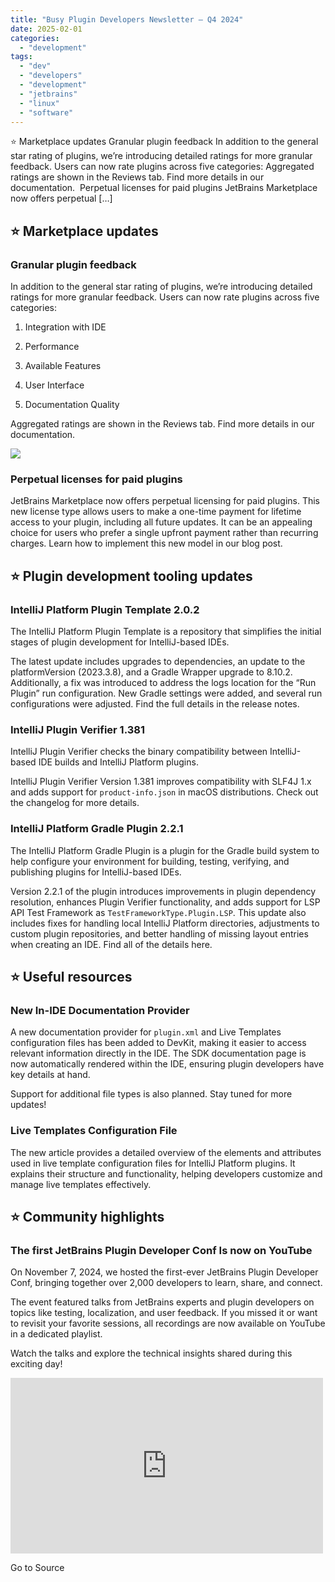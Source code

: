 ```yaml
---
title: "Busy Plugin Developers Newsletter – Q4 2024"
date: 2025-02-01
categories: 
  - "development"
tags: 
  - "dev"
  - "developers"
  - "development"
  - "jetbrains"
  - "linux"
  - "software"
---
```


⭐️ Marketplace updates Granular plugin feedback In addition to the general star rating of plugins, we’re introducing detailed ratings for more granular feedback. Users can now rate plugins across five categories: Aggregated ratings are shown in the Reviews tab. Find more details in our documentation.  Perpetual licenses for paid plugins JetBrains Marketplace now offers perpetual \[…\]

## ⭐️ Marketplace updates

### **Granular plugin feedback**

In addition to the general star rating of plugins, we’re introducing detailed ratings for more granular feedback. Users can now rate plugins across five categories:

1. Integration with IDE

4. Performance

7. Available Features

10. User Interface

13. Documentation Quality

Aggregated ratings are shown in the Reviews tab. Find more details in our documentation. 

![](https://blog.jetbrains.com/wp-content/uploads/2025/01/Detailed-ratings.png)

### **Perpetual licenses for paid plugins**

JetBrains Marketplace now offers perpetual licensing for paid plugins. This new license type allows users to make a one-time payment for lifetime access to your plugin, including all future updates. It can be an appealing choice for users who prefer a single upfront payment rather than recurring charges. Learn how to implement this new model in our blog post.

## ⭐️ Plugin development tooling updates

### **IntelliJ Platform Plugin Template 2.0.2**

The IntelliJ Platform Plugin Template is a repository that simplifies the initial stages of plugin development for IntelliJ-based IDEs. 

The latest update includes upgrades to dependencies, an update to the platformVersion (2023.3.8), and a Gradle Wrapper upgrade to 8.10.2. Additionally, a fix was introduced to address the logs location for the “Run Plugin” run configuration. New Gradle settings were added, and several run configurations were adjusted. Find the full details in the release notes.

### **IntelliJ Plugin Verifier 1.381**

IntelliJ Plugin Verifier checks the binary compatibility between IntelliJ-based IDE builds and IntelliJ Platform plugins. 

IntelliJ Plugin Verifier Version 1.381 improves compatibility with SLF4J 1.x and adds support for `product-info.json` in macOS distributions. Check out the changelog for more details.

### **IntelliJ Platform Gradle Plugin 2.2.1**

The IntelliJ Platform Gradle Plugin is a plugin for the Gradle build system to help configure your environment for building, testing, verifying, and publishing plugins for IntelliJ-based IDEs. 

Version 2.2.1 of the plugin introduces improvements in plugin dependency resolution, enhances Plugin Verifier functionality, and adds support for LSP API Test Framework as `TestFrameworkType.Plugin.LSP`. This update also includes fixes for handling local IntelliJ Platform directories, adjustments to custom plugin repositories, and better handling of missing layout entries when creating an IDE. Find all of the details here. 

## ⭐️ Useful resources

### New In-IDE Documentation Provider

A new documentation provider for `plugin.xml` and Live Templates configuration files has been added to DevKit, making it easier to access relevant information directly in the IDE. The SDK documentation page is now automatically rendered within the IDE, ensuring plugin developers have key details at hand.

Support for additional file types is also planned. Stay tuned for more updates!

### **Live Templates Configuration File**

The new article provides a detailed overview of the elements and attributes used in live template configuration files for IntelliJ Platform plugins. It explains their structure and functionality, helping developers customize and manage live templates effectively.

## ⭐️ Community highlights

### **The first JetBrains Plugin Developer Conf Is now on YouTube**

On November 7, 2024, we hosted the first-ever JetBrains Plugin Developer Conf, bringing together over 2,000 developers to learn, share, and connect. 

The event featured talks from JetBrains experts and plugin developers on topics like testing, localization, and user feedback. If you missed it or want to revisit your favorite sessions, all recordings are now available on YouTube in a dedicated playlist. 

Watch the talks and explore the technical insights shared during this exciting day!

<iframe title="JetBrains Plugin Developer Conf 2024" width="500" height="281" src="https://www.youtube.com/embed/videoseries?list=PLQ176FUIyIUajtzSBY4OzKECmU1R47_XG" frameborder="0" allow="accelerometer; autoplay; clipboard-write; encrypted-media; gyroscope; picture-in-picture; web-share" referrerpolicy="strict-origin-when-cross-origin" allowfullscreen></iframe>

Go to Source
